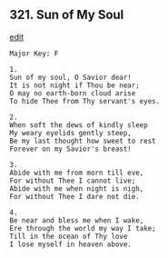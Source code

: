
## 321.  Sun of My Soul
[edit](https://docs.google.com/document/d/1J7w4IVizCAnAFYpGD9-y5qkab0o4LL3t/edit?mode=html)



    Major Key: F

    1.
    Sun of my soul, O Savior dear!
    It is not night if Thou be near;
    O may no earth-born cloud arise
    To hide Thee from Thy servant's eyes.

    2.
    When soft the dews of kindly sleep
    My weary eyelids gently steep,
    Be my last thought how sweet to rest
    Forever on my Savior's breast!

    3.
    Abide with me from morn till eve,
    For without Thee I cannot live;
    Abide with me when night is nigh, 
    For without Thee I dare not die.

    4.
    Be near and bless me when I wake,
    Ere through the world my way I take;
    Till in the ocean of Thy love
    I lose myself in heaven above.
